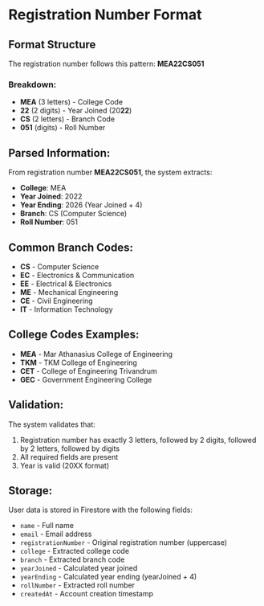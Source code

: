 # Registration Number Format

## Format Structure
The registration number follows this pattern: **MEA22CS051**

### Breakdown:
- **MEA** (3 letters) - College Code
- **22** (2 digits) - Year Joined (20**22**)
- **CS** (2 letters) - Branch Code
- **051** (digits) - Roll Number

## Parsed Information:
From registration number **MEA22CS051**, the system extracts:
- **College**: MEA
- **Year Joined**: 2022
- **Year Ending**: 2026 (Year Joined + 4)
- **Branch**: CS (Computer Science)
- **Roll Number**: 051

## Common Branch Codes:
- **CS** - Computer Science
- **EC** - Electronics & Communication
- **EE** - Electrical & Electronics
- **ME** - Mechanical Engineering
- **CE** - Civil Engineering
- **IT** - Information Technology

## College Codes Examples:
- **MEA** - Mar Athanasius College of Engineering
- **TKM** - TKM College of Engineering
- **CET** - College of Engineering Trivandrum
- **GEC** - Government Engineering College

## Validation:
The system validates that:
1. Registration number has exactly 3 letters, followed by 2 digits, followed by 2 letters, followed by digits
2. All required fields are present
3. Year is valid (20XX format)

## Storage:
User data is stored in Firestore with the following fields:
- `name` - Full name
- `email` - Email address
- `registrationNumber` - Original registration number (uppercase)
- `college` - Extracted college code
- `branch` - Extracted branch code
- `yearJoined` - Calculated year joined
- `yearEnding` - Calculated year ending (yearJoined + 4)
- `rollNumber` - Extracted roll number
- `createdAt` - Account creation timestamp
